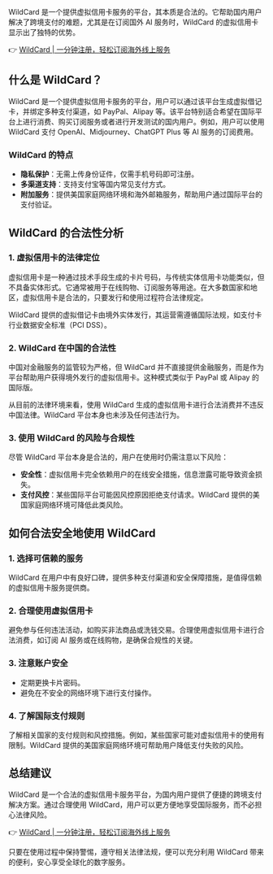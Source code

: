 WildCard 是一个提供虚拟信用卡服务的平台，其本质是合法的。它帮助国内用户解决了跨境支付的难题，尤其是在订阅国外 AI 服务时，WildCard 的虚拟信用卡显示出了独特的优势。

👉 [WildCard | 一分钟注册，轻松订阅海外线上服务](https://bit.ly/bewildcard)

## 什么是 WildCard？

WildCard 是一个提供虚拟信用卡服务的平台，用户可以通过该平台生成虚拟借记卡，并绑定多种支付渠道，如 PayPal、Alipay 等。该平台特别适合希望在国际平台上进行消费、购买订阅服务或者进行开发测试的国内用户。例如，用户可以使用 WildCard 支付 OpenAI、Midjourney、ChatGPT Plus 等 AI 服务的订阅费用。

### WildCard 的特点

- **隐私保护**：无需上传身份证件，仅需手机号码即可注册。
- **多渠道支持**：支持支付宝等国内常见支付方式。
- **附加服务**：提供美国家庭网络环境和海外邮箱服务，帮助用户通过国际平台的支付验证。

## WildCard 的合法性分析

### 1. 虚拟信用卡的法律定位

虚拟信用卡是一种通过技术手段生成的卡片号码，与传统实体信用卡功能类似，但不具备实体形式。它通常被用于在线购物、订阅服务等用途。在大多数国家和地区，虚拟信用卡是合法的，只要发行和使用过程符合法律规定。

WildCard 提供的虚拟借记卡由境外实体发行，其运营需遵循国际法规，如支付卡行业数据安全标准（PCI DSS）。

### 2. WildCard 在中国的合法性

中国对金融服务的监管较为严格，但 WildCard 并不直接提供金融服务，而是作为平台帮助用户获得境外发行的虚拟信用卡。这种模式类似于 PayPal 或 Alipay 的国际版。

从目前的法律环境来看，使用 WildCard 生成的虚拟信用卡进行合法消费并不违反中国法律。WildCard 平台本身也未涉及任何违法行为。

### 3. 使用 WildCard 的风险与合规性

尽管 WildCard 平台本身是合法的，用户在使用时仍需注意以下风险：

- **安全性**：虚拟信用卡完全依赖用户的在线安全措施，信息泄露可能导致资金损失。
- **支付风控**：某些国际平台可能因风控原因拒绝支付请求。WildCard 提供的美国家庭网络环境可降低此类风险。

## 如何合法安全地使用 WildCard

### 1. 选择可信赖的服务

WildCard 在用户中有良好口碑，提供多种支付渠道和安全保障措施，是值得信赖的虚拟信用卡服务提供商。

### 2. 合理使用虚拟信用卡

避免参与任何违法活动，如购买非法商品或洗钱交易。合理使用虚拟信用卡进行合法消费，如订阅 AI 服务或在线购物，是确保合规性的关键。

### 3. 注意账户安全

- 定期更换卡片密码。
- 避免在不安全的网络环境下进行支付操作。

### 4. 了解国际支付规则

了解相关国家的支付规则和风控措施。例如，某些国家可能对虚拟信用卡的使用有限制。WildCard 提供的美国家庭网络环境可帮助用户降低支付失败的风险。

## 总结建议

WildCard 是一个合法的虚拟信用卡服务平台，为国内用户提供了便捷的跨境支付解决方案。通过合理使用 WildCard，用户可以更方便地享受国际服务，而不必担心法律风险。

👉 [WildCard | 一分钟注册，轻松订阅海外线上服务](https://bit.ly/bewildcard)

只要在使用过程中保持警惕，遵守相关法律法规，便可以充分利用 WildCard 带来的便利，安心享受全球化的数字服务。